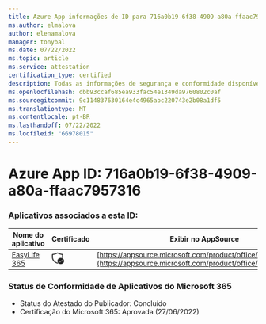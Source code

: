 ```yaml
---
title: Azure App informações de ID para 716a0b19-6f38-4909-a80a-ffaac7957316
ms.author: elmalova
author: elenamalova
manager: tonybal
ms.date: 07/22/2022
ms.topic: article
ms.service: attestation
certification_type: certified
description: Todas as informações de segurança e conformidade disponíveis para 716a0b19-6f38-4909-a80a-ffaac7957316.
ms.openlocfilehash: dbb93ccaf685ea933fac54e1349da9760802c0af
ms.sourcegitcommit: 9c114837630164e4c4965abc220743e2b08a1df5
ms.translationtype: MT
ms.contentlocale: pt-BR
ms.lasthandoff: 07/22/2022
ms.locfileid: "66978015"
---
```

# <a name="azure-app-id-716a0b19-6f38-4909-a80a-ffaac7957316"></a>Azure App ID: 716a0b19-6f38-4909-a80a-ffaac7957316


### <a name="apps-associated-with-this-id"></a>Aplicativos associados a esta ID:
| **Nome do aplicativo** | **Certificado** | **Exibir no AppSource** |
|--------------|---------------|-----------------------|
| [EasyLife 365](../forward/WA200003697.md) | <img alt="Certified application badge" src="../media/certified-badge.png" height="25" width="25" /> | [https://appsource.microsoft.com/product/office/WA200003697](https://appsource.microsoft.com/product/office/WA200003697) |

### <a name="microsoft-365-app-compliance-status"></a>Status de Conformidade de Aplicativos do Microsoft 365
- Status do Atestado do Publicador: Concluído
- Certificação do Microsoft 365: Aprovada (27/06/2022)
